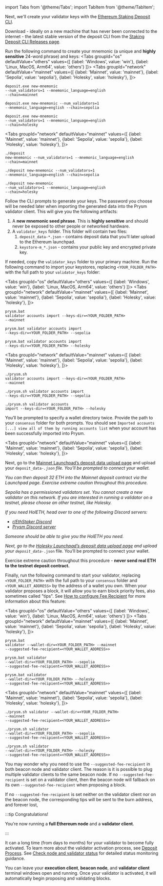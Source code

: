 import Tabs from '@theme/Tabs';
import TabItem from '@theme/TabItem';

Next, we'll create your validator keys with the [Ethereum Staking Deposit CLI](https://github.com/ethereum/staking-deposit-cli).

Download - ideally on a new machine that has never been connected to the internet - the latest stable version of the deposit CLI from the [Staking Deposit CLI Releases page](https://github.com/ethereum/staking-deposit-cli/releases).

Run the following command to create your mnemonic (a unique and <strong>highly sensitive</strong> 24-word phrase) and keys:
<Tabs groupId="os" defaultValue="others" values={[
    {label: 'Windows', value: 'win'},
    {label: 'Linux, MacOS, Arm64', value: 'others'}
]}>
  <TabItem value="win">
    <Tabs groupId="network" defaultValue="mainnet" values={[
        {label: 'Mainnet', value: 'mainnet'},
        {label: 'Sepolia', value: 'sepolia'},
        {label: 'Holesky', value: 'holesky'},
    ]}>
      <TabItem value="mainnet">
        <pre><code>deposit.exe new-mnemonic --num_validators=1 --mnemonic_language=english --chain=mainnet</code></pre>
      </TabItem>
      <TabItem value="sepolia">
        <pre><code>deposit.exe new-mnemonic --num_validators=1 --mnemonic_language=english --chain=sepolia</code></pre>
      </TabItem>
      <TabItem value="holesky">
        <pre><code>deposit.exe new-mnemonic --num_validators=1 --mnemonic_language=english --chain=holesky</code></pre>
      </TabItem>
    </Tabs>
  </TabItem>
  <TabItem value="others">
    <Tabs groupId="network" defaultValue="mainnet" values={[
        {label: 'Mainnet', value: 'mainnet'},
        {label: 'Sepolia', value: 'sepolia'},
        {label: 'Holesky', value: 'holesky'},
    ]}>
      <TabItem value="mainnet">
        <pre><code>./deposit new-mnemonic --num_validators=1 --mnemonic_language=english --chain=mainnet</code></pre>
      </TabItem>
      <TabItem value="sepolia">
        <pre><code>./deposit new-mnemonic --num_validators=1 --mnemonic_language=english --chain=sepolia</code></pre>
      </TabItem>
      <TabItem value="holesky">
        <pre><code>./deposit new-mnemonic --num_validators=1 --mnemonic_language=english --chain=holesky</code></pre>
      </TabItem>
    </Tabs>
  </TabItem>
</Tabs>

 <p>Follow the CLI prompts to generate your keys. The password you choose will be needed later when importing the generated data into the Prysm validator client. This will give you the following artifacts:</p>
<ol>
  <li>A <strong>new mnemonic seed phrase</strong>. This is <strong>highly sensitive</strong> and should never be exposed to other people or networked hardware.</li>
  <li>A <code>validator_keys</code> folder. This folder will contain two files:
    <ol>
      <li><code>deposit_data-*.json</code> - contains deposit data that you’ll later upload to the Ethereum launchpad.</li>
      <li><code>keystore-m_*.json</code> - contains your public key and encrypted private key.</li>
    </ol>
  </li>
</ol>
<p>If needed, copy the <code>validator_keys</code> folder to your primary machine. Run the following command to import your keystores, replacing <code>&lt;YOUR_FOLDER_PATH&gt;</code> with the full path to your <code>validator_keys</code> folder:</p>

<Tabs groupId="os" defaultValue="others" values={[
    {label: 'Windows', value: 'win'},
    {label: 'Linux, MacOS, Arm64', value: 'others'}
]}>
  <TabItem value="win">
    <Tabs groupId="network" defaultValue="mainnet" values={[
        {label: 'Mainnet', value: 'mainnet'},
        {label: 'Sepolia', value: 'sepolia'},
        {label: 'Holesky', value: 'holesky'},
    ]}>
      <TabItem value="mainnet">
        <pre><code>prysm.bat validator accounts import --keys-dir=&lt;YOUR_FOLDER_PATH&gt; --mainnet</code></pre>
      </TabItem>
      <TabItem value="sepolia">
        <pre><code>prysm.bat validator accounts import --keys-dir=&lt;YOUR_FOLDER_PATH&gt; --sepolia</code></pre>
      </TabItem>
      <TabItem value="holesky">
        <pre><code>prysm.bat validator accounts import --keys-dir=&lt;YOUR_FOLDER_PATH&gt; --holesky</code></pre>
      </TabItem>
    </Tabs>
  </TabItem>
  <TabItem value="others">
    <Tabs groupId="network" defaultValue="mainnet" values={[
        {label: 'Mainnet', value: 'mainnet'},
        {label: 'Sepolia', value: 'sepolia'},
        {label: 'Holesky', value: 'holesky'},
    ]}>
      <TabItem value="mainnet">
        <pre><code>./prysm.sh validator accounts import --keys-dir=&lt;YOUR_FOLDER_PATH&gt; --mainnet</code></pre>
      </TabItem>
      <TabItem value="sepolia">
        <pre><code>./prysm.sh validator accounts import --keys-dir=&lt;YOUR_FOLDER_PATH&gt; --sepolia</code></pre>
      </TabItem>
      <TabItem value="holesky">
        <pre><code>./prysm.sh validator accounts import --keys-dir=&lt;YOUR_FOLDER_PATH&gt; --holesky</code></pre>
      </TabItem>
    </Tabs>
  </TabItem>
</Tabs>

<p>You’ll be prompted to specify a wallet directory twice. Provide the path to your <code>consensus</code> folder for both prompts. You should see <code>Imported accounts [...] view all of them by running accounts list</code> when your account has been successfully imported into Prysm.</p>

<Tabs groupId="network" defaultValue="mainnet" values={[
        {label: 'Mainnet', value: 'mainnet'},
        {label: 'Sepolia', value: 'sepolia'},
        {label: 'Holesky', value: 'holesky'},
]}>
  <TabItem value="mainnet">
    <p>Next, go to the <a href='https://launchpad.ethereum.org/en/upload-deposit-data'>Mainnet Launchpad’s deposit data upload page</a> and upload your <code>deposit_data-*.json</code> file. You’ll be prompted to connect your wallet.</p>
    <p>You can then deposit 32 ETH into the Mainnet deposit contract via the Launchpad page. Exercise extreme caution throughout this procedure.</p>
  </TabItem>
  <TabItem value="sepolia">
    <p>Sepolia has a permissioned validators set. You cannot create a new validator on this network. If you are interested in running a validator on a testnet, please choose an other testnet, like Holesky.</p>
  </TabItem>
  <TabItem value="holesky">
    <p>If you need HolETH, head over to one of the following Discord servers:</p>
    <ul>
      <li><a href='https://discord.gg/ethstaker'>r/EthStaker Discord</a></li>
      <li><a href='https://discord.gg/prysmaticlabs'>Prysm Discord server</a></li>
    </ul>
    <p>Someone should be able to give you the HolETH you need.</p>
    <p>Next, go to the <a href='https://holesky.launchpad.ethereum.org/en/upload-deposit-data'>Holesky Launchpad’s deposit data upload page</a> and upload your <code>deposit_data-*.json</code> file. You’ll be prompted to connect your wallet.</p>
    <p>Exercise extreme caution throughout this procedure - <strong>never send real ETH to the testnet deposit contract.</strong></p>
  </TabItem>
</Tabs>
<p>Finally, run the following command to start your validator, replacing <code>&lt;YOUR_FOLDER_PATH&gt;</code> with the full path to your <code>consensus</code> folder and <code>&lt;YOUR_WALLET_ADDRESS&gt;</code> by the address of a wallet you own. When your validator proposes a block, it will allow you to earn block priority fees, also sometimes called "tips". See <a href='../execution-node/fee-recipient'>How to configure Fee Recipient</a> for more information about this feature:</p>

<Tabs groupId="os" defaultValue="others" values={[
    {label: 'Windows', value: 'win'},
    {label: 'Linux, MacOS, Arm64', value: 'others'}
]}>
  <TabItem value="win">
    <Tabs groupId="network" defaultValue="mainnet" values={[
        {label: 'Mainnet', value: 'mainnet'},
        {label: 'Sepolia', value: 'sepolia'},
        {label: 'Holesky', value: 'holesky'},
    ]}>
      <TabItem value="mainnet">
        <pre><code>prysm.bat validator --wallet-dir=&lt;YOUR_FOLDER_PATH&gt; --mainnet --suggested-fee-recipient=&lt;YOUR_WALLET_ADDRESS>&gt;</code></pre>
      </TabItem>
      <TabItem value="sepolia">
        <pre><code>prysm.bat validator --wallet-dir=&lt;YOUR_FOLDER_PATH&gt; --sepolia --suggested-fee-recipient=&lt;YOUR_WALLET_ADDRESS>&gt;</code></pre>
      </TabItem>
      <TabItem value="holesky">
        <pre><code>prysm.bat validator --wallet-dir=&lt;YOUR_FOLDER_PATH&gt; --holesky --suggested-fee-recipient=&lt;YOUR_WALLET_ADDRESS>&gt;</code></pre>
      </TabItem>
    </Tabs>
  </TabItem>
  <TabItem value="others">
    <Tabs groupId="network" defaultValue="mainnet" values={[
        {label: 'Mainnet', value: 'mainnet'},
        {label: 'Sepolia', value: 'sepolia'},
        {label: 'Holesky', value: 'holesky'},
    ]}>
      <TabItem value="mainnet">
        <pre><code>./prysm.sh validator --wallet-dir=&lt;YOUR_FOLDER_PATH&gt; --mainnet --suggested-fee-recipient=&lt;YOUR_WALLET_ADDRESS>&gt;</code></pre>
      </TabItem>
      <TabItem value="sepolia">
        <pre><code>./prysm.sh validator --wallet-dir=&lt;YOUR_FOLDER_PATH&gt; --sepolia --suggested-fee-recipient=&lt;YOUR_WALLET_ADDRESS>&gt;</code></pre>
      </TabItem>
      <TabItem value="holesky">
        <pre><code>./prysm.sh validator --wallet-dir=&lt;YOUR_FOLDER_PATH&gt; --holesky --suggested-fee-recipient=&lt;YOUR_WALLET_ADDRESS>&gt;</code></pre>
      </TabItem>
    </Tabs>
  </TabItem>
</Tabs>

<p>You may wonder why you need to use the <code>--suggested-fee-recipient</code> in both beacon node and validator client. The reason is it is possible to plug multiple validator clients to the same beacon node. If no <code>--suggested-fee-recipient</code> is set on a validator client, then the beacon node will fallback on its own <code>--suggested-fee-recipient</code> when proposing a block.</p>
<p>If no <code>--suggested-fee-recipient</code> is set neither on the validator client nor on the beacon node, the corresponding tips will be sent to the burn address, and forever lost,</p>

:::tip Congratulations! 

You’re now running a <strong>full Ethereum node</strong> and a <strong>validator client</strong>.

:::

It can a long time (from days to months) for your validator to become fully activated. To learn more about the validator activation process, see [Deposit Process](https://kb.beaconcha.in/ethereum-2.0-depositing). See [Check node and validator status](https://docs.prylabs.network/docs/monitoring/checking-status) for detailed status monitoring guidance.

You can leave your **execution client**, **beacon node**, and **validator client** terminal windows open and running. Once your validator is activated, it will automatically begin proposing and validating blocks.
